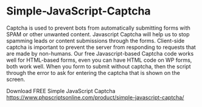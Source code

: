 # Simple-JavaScript-Captcha
Captcha is used to prevent bots from automatically submitting forms with SPAM or other unwanted content. Javascript Captcha will help us to stop spamming leads or content submissions through the forms. Client-side captcha is important to prevent the server from responding to requests that are made by non-humans. Our free Javascript-based Captcha code works well for HTML-based forms, even you can have HTML code on WP forms, both work well. When you form to submit without captcha, then the script through the error to ask for entering the captcha that is shown on the screen.

Download FREE Simple JavaScript Captcha
https://www.phpscriptsonline.com/product/simple-javascript-captcha/
